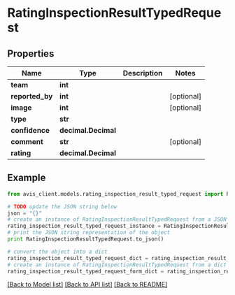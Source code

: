 # RatingInspectionResultTypedRequest


## Properties

Name | Type | Description | Notes
------------ | ------------- | ------------- | -------------
**team** | **int** |  |
**reported_by** | **int** |  | [optional]
**image** | **int** |  | [optional]
**type** | **str** |  |
**confidence** | **decimal.Decimal** |  |
**comment** | **str** |  | [optional]
**rating** | **decimal.Decimal** |  |

## Example

```python
from avis_client.models.rating_inspection_result_typed_request import RatingInspectionResultTypedRequest

# TODO update the JSON string below
json = "{}"
# create an instance of RatingInspectionResultTypedRequest from a JSON string
rating_inspection_result_typed_request_instance = RatingInspectionResultTypedRequest.from_json(json)
# print the JSON string representation of the object
print RatingInspectionResultTypedRequest.to_json()

# convert the object into a dict
rating_inspection_result_typed_request_dict = rating_inspection_result_typed_request_instance.to_dict()
# create an instance of RatingInspectionResultTypedRequest from a dict
rating_inspection_result_typed_request_form_dict = rating_inspection_result_typed_request.from_dict(rating_inspection_result_typed_request_dict)
```
[[Back to Model list]](../README.md#documentation-for-models) [[Back to API list]](../README.md#documentation-for-api-endpoints) [[Back to README]](../README.md)
